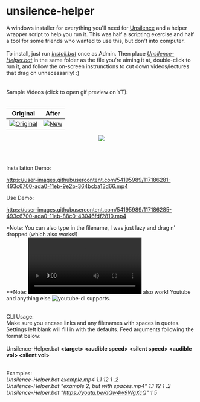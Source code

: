 
# unsilence-helper
A windows installer for everything you'll need for <a href="https://github.com/lagmoellertim/unsilence"> Unsilence</a> and a helper wrapper script to help you run it. This was half a scripting exercise and half a tool for some friends who wanted to use this, but don't into computer.
<br>
<br>
To install, just run <a href="https://github.com/edeloya/unsilence-helper/releases/latest/download/Installer.bat">_Install.bat_</a> once as Admin. Then place <a href="https://github.com/edeloya/unsilence-helper/releases/latest/download/Unsilence-Helper.bat">_Unsilence-Helper.bat_</a> in the same folder as the file you're aiming it at, double-click to run it, and follow the on-screen instrunctions to cut down videos/lectures that drag on unnecessarily! :)
<br>
<br>
<br>
Sample Videos (click to open gif preview on YT):
<br>
<br>

|Original|After|
|---|---|
|[![Original][Original_gif]][Original_vid]|[![New][new_gif]][new_vid]|

<p align="center">
  <p align="center">
  <img src="https://user-images.githubusercontent.com/54195989/117718727-129c8d00-b1a2-11eb-9a76-384d8b020f21.png">
</p>

[Original_gif]: https://user-images.githubusercontent.com/54195989/117728468-213d7100-b1af-11eb-83c4-bd0c10e72843.gif
[Original_vid]: https://youtu.be/Qv6s877vG1s

[new_gif]: https://user-images.githubusercontent.com/54195989/117728500-2a2e4280-b1af-11eb-868c-4a01935e73f7.gif
[new_vid]: https://youtu.be/_zW2hLidZM4

<br>
<br>

Installation Demo:

https://user-images.githubusercontent.com/54195989/117186281-493c6700-ada0-11eb-9e2b-364bcba13d66.mp4

Use Demo:

https://user-images.githubusercontent.com/54195989/117186285-493c6700-ada0-11eb-88c0-43046fdf2810.mp4

*Note: You can also type in the filename, I was just lazy and drag n' dropped (which also works!)<br>
**Note: ![Links](https://user-images.githubusercontent.com/54195989/117737888-6ae28780-b1c0-11eb-8db8-95c0e22e7c03.mp4) also work! Youtube and anything else ![youtube-dl](https://github.com/ytdl-org/youtube-dl) supports.


<br>
CLI Usage:<br>
Make sure you encase links and any filenames with spaces in quotes. Settings left blank will fill in with the defaults.
Feed arguments following the format below: <br><br>
        Unsilence-Helper.bat <strong>&lttarget&gt &ltaudible speed&gt &ltsilent speed&gt &ltaudible vol&gt &ltsilent vol&gt</strong> <br><br>


Examples:<br>
_Unsilence-Helper.bat example.mp4 1.1 12 1 .2_ <br>
_Unsilence-Helper.bat "example 2, but with spaces.mp4" 1.1 12 1 .2_ <br>
_Unsilence-Helper.bat "https://youtu.be/dQw4w9WgXcQ" 1 5_
